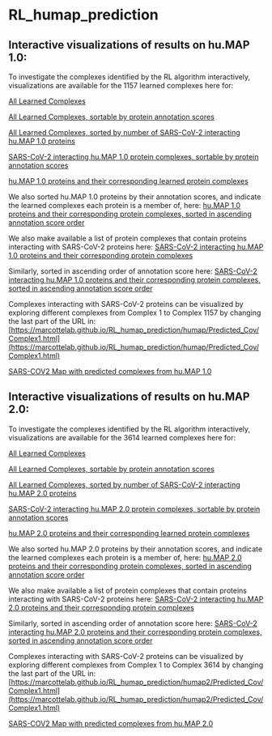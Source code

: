 # RL_humap_prediction

## Interactive visualizations of results on hu.MAP 1.0:
To investigate the complexes identified by the RL algorithm interactively, visualizations are available for the 1157 learned complexes here for:

[All Learned Complexes](https://marcottelab.github.io/RL_humap_prediction/humap/Complex2proteins.html
)

[All Learned Complexes, sortable by protein annotation scores](https://marcottelab.github.io/RL_humap_prediction/humap/Complex2proteins_annotated.html)

[All Learned Complexes, sorted by number of SARS-CoV-2 interacting hu.MAP 1.0 proteins](https://marcottelab.github.io/RL_humap_prediction/humap/Complex2proteins_covid.html)

[SARS-CoV-2 interacting hu.MAP 1.0 protein complexes, sortable by protein annotation scores](https://marcottelab.github.io/RL_humap_prediction/humap/Complex2proteins_annotated_covid.html)

[hu.MAP 1.0 proteins and their corresponding learned protein complexes](https://marcottelab.github.io/RL_humap_prediction/humap/Protein2complex.html)

We also sorted hu.MAP 1.0 proteins by their annotation scores, and indicate the learned complexes each protein is a member of, here:
[hu.MAP 1.0 proteins and their corresponding protein complexes, sorted in ascending  annotation score order](https://marcottelab.github.io/RL_humap_prediction/humap/Protein2complex_annotated.html)

We also make available a list of protein complexes that contain proteins interacting with SARS-CoV-2 proteins here:
[SARS-CoV-2 interacting hu.MAP 1.0 proteins and their corresponding protein complexes](https://marcottelab.github.io/RL_humap_prediction/humap/Protein2complex_covid.html)

Similarly, sorted in ascending order of annotation score here:
[SARS-CoV-2 interacting hu.MAP 1.0 proteins and their corresponding protein complexes, sorted in ascending annotation score order](https://marcottelab.github.io/RL_humap_prediction/humap/Protein2complex_annotated_covid.html)

Complexes interacting with SARS-CoV-2 proteins can be visualized by exploring different complexes from Complex 1 to Complex 1157 by changing the last part of the URL in:
[https://marcottelab.github.io/RL_humap_prediction/humap/Predicted_Cov/Complex1.html](https://marcottelab.github.io/RL_humap_prediction/humap/Predicted_Cov/Complex1.html)

[SARS-COV2 Map with predicted complexes from hu.MAP 1.0](https://marcottelab.github.io/RL_humap_prediction/humap/SARS_COV2_Map_only_mapped_complexes_names.html)

## Interactive visualizations of results on hu.MAP 2.0:
To investigate the complexes identified by the RL algorithm interactively, visualizations are available for the 3614 learned complexes here for:

[All Learned Complexes](https://marcottelab.github.io/RL_humap_prediction/humap2/Complex2proteins.html)

[All Learned Complexes, sortable by protein annotation scores](https://marcottelab.github.io/RL_humap_prediction/humap2/Complex2proteins_annotated.html)

[All Learned Complexes, sorted by number of SARS-CoV-2 interacting hu.MAP 2.0 proteins](https://marcottelab.github.io/RL_humap_prediction/humap2/Complex2proteins_covid.html)

[SARS-CoV-2 interacting hu.MAP 2.0 protein complexes, sortable by protein annotation scores](https://marcottelab.github.io/RL_humap_prediction/humap2/Complex2proteins_annotated_covid.html)

[hu.MAP 2.0 proteins and their corresponding learned protein complexes](https://marcottelab.github.io/RL_humap_prediction/humap2/Protein2complex.html)

We also sorted hu.MAP 2.0 proteins by their annotation scores, and indicate the learned complexes each protein is a member of, here:
[hu.MAP 2.0 proteins and their corresponding protein complexes, sorted in ascending  annotation score order](https://marcottelab.github.io/RL_humap_prediction/humap2/Protein2complex_annotated.html)

We also make available a list of protein complexes that contain proteins interacting with SARS-CoV-2 proteins here:
[SARS-CoV-2 interacting hu.MAP 2.0 proteins and their corresponding protein complexes](https://marcottelab.github.io/RL_humap_prediction/humap2/Protein2complex_covid.html)

Similarly, sorted in ascending order of annotation score here: 
[SARS-CoV-2 interacting hu.MAP 2.0 proteins and their corresponding protein complexes, sorted in ascending annotation score order](https://marcottelab.github.io/RL_humap_prediction/humap2/Protein2complex_annotated_covid.html)

Complexes interacting with SARS-CoV-2 proteins can be visualized by exploring different complexes from Complex 1 to Complex 3614 by changing the last part of the URL in:
[https://marcottelab.github.io/RL_humap_prediction/humap2/Predicted_Cov/Complex1.html](https://marcottelab.github.io/RL_humap_prediction/humap2/Predicted_Cov/Complex1.html)

[SARS-COV2 Map with predicted complexes from hu.MAP 2.0](https://marcottelab.github.io/RL_humap_prediction/humap2/SARS_COV2_Map_only_mapped_complexes_names.html)
